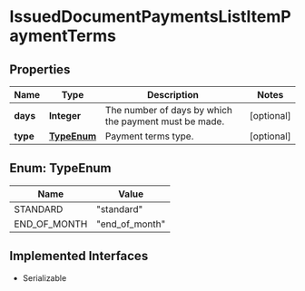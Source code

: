 

# IssuedDocumentPaymentsListItemPaymentTerms


## Properties

| Name | Type | Description | Notes |
|------------ | ------------- | ------------- | -------------|
|**days** | **Integer** | The number of days by which the payment must be made. |  [optional] |
|**type** | [**TypeEnum**](#TypeEnum) | Payment terms type. |  [optional] |



## Enum: TypeEnum

| Name | Value |
|---- | -----|
| STANDARD | &quot;standard&quot; |
| END_OF_MONTH | &quot;end_of_month&quot; |


## Implemented Interfaces

* Serializable


